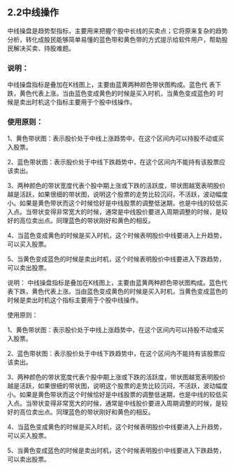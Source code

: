 ## 2.2中线操作



中线操盘是趋势型指标，主要用来把握个股中长线的买卖点；它将原来复杂的趋势分析，转化成股民能够简单易懂的蓝色带和黄色带的方式提示给软件用户，帮助股民解决买卖、持股难题。

### 说明：	

中线操盘指标是叠加在K线图上，主要由蓝黄两种颜色带状图构成。蓝色代		表下跌，黄色代表上涨。当由蓝色变成黄色的时候是买入时机，当黄色变成蓝色的		时候是卖出时机这个指标主要用于个股中线操作。

### 使用原则：

1、黄色带状图：表示股价处于中线上涨趋势中，在这个区间内可以持股不动或买	入股票。

2、蓝色带状图：表示股价处于中线下跌趋势中，在这个区间内不能持有该股票应	该卖出。

3、两种颜色的带状宽度代表个股中期上涨或下跌的活跃度，带状图越宽表明股价	越是活跃，如果很细的带状图，说明这个股票的走势比较沉闷，不活跃，波动幅度	小。如果是黄色带状而这个时候恰好是中线股票的调整低迷期，也是中线的较低买	入点。当带状变得非常宽大的时候，通常是中线股价要进入周期调整的时候，是较	好的高位卖出点。同理蓝色的带状刚好和黄色的相反。

4、当蓝色变成黄色的时候是买入时机，这个时候表明股价中线要进入上升趋势，	可以买入股票。

5、当黄色变成蓝色的时候是卖出时机，这个时候表明股价中线要进入下跌趋势，	可以卖出股票。

说明：	中线操盘指标是叠加在K线图上，主要由蓝黄两种颜色带状图构成。蓝色代		表下跌，黄色代表上涨。当由蓝色变成黄色的时候是买入时机，当黄色变成蓝色的		时候是卖出时机这个指标主要用于个股中线操作。

使用原则：

1、黄色带状图：表示股价处于中线上涨趋势中，在这个区间内可以持股不动或买	入股票。

2、蓝色带状图：表示股价处于中线下跌趋势中，在这个区间内不能持有该股票应	该卖出。

3、两种颜色的带状宽度代表个股中期上涨或下跌的活跃度，带状图越宽表明股价	越是活跃，如果很细的带状图，说明这个股票的走势比较沉闷，不活跃，波动幅度	小。如果是黄色带状而这个时候恰好是中线股票的调整低迷期，也是中线的较低买	入点。当带状变得非常宽大的时候，通常是中线股价要进入周期调整的时候，是较	好的高位卖出点。同理蓝色的带状刚好和黄色的相反。

4、当蓝色变成黄色的时候是买入时机，这个时候表明股价中线要进入上升趋势，	可以买入股票。

5、当黄色变成蓝色的时候是卖出时机，这个时候表明股价中线要进入下跌趋势，	可以卖出股票。

